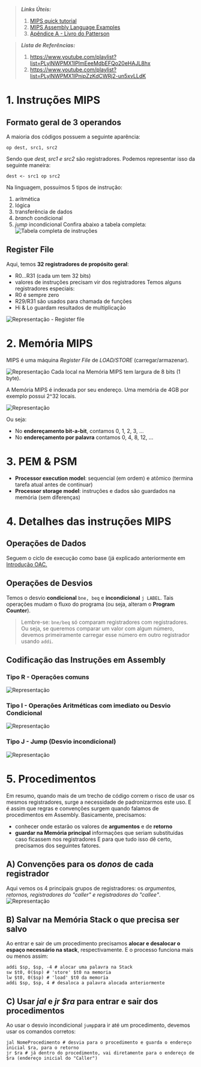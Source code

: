 >  ***Links Úteis:***
> 1. [MIPS  quick tutorial](http://logos.cs.uic.edu/366/notes/mips%20quick%20tutorial.htm)
> 2. [MIPS Assembly Language Examples](https://courses.cs.washington.edu/courses/cse378/03wi/lectures/mips-asm-examples.html)
> 3. [Apêndice A - Livro do Patterson](http://pages.cs.wisc.edu/~larus/HP_AppA.pdf)

>  ***Lista de Referências:***
> 1. https://www.youtube.com/playlist?list=PLylNWPMX1lPlmEeeMdbEFQo20eHAJL8hx
> 2. https://www.youtube.com/playlist?list=PLylNWPMX1lPnipZzKdCWRj2-un5xvLLdK

# 1. Instruções MIPS
## Formato geral de 3 operandos
A maioria dos códigos possuem a seguinte aparência:
```
op dest, src1, src2
```
Sendo que *dest, src1 e src2* são registradores. Podemos representar isso da seguinte maneira:
```
dest <- src1 op src2
```
Na linguagem, possuímos 5 tipos de instrução:
1. aritmética
2. lógica
3. transferência de dados
4. *branch* condicional
5. *jump* incondicional
Confira abaixo a tabela completa:
![Tabela completa de instruções](https://github.com/felipemnds/computer-science-notebook/blob/master/organizacao-arquitetura-computadores/mipsasmtable.jpg)

## Register File
Aqui, temos **32 registradores de propósito geral**:
- R0...R31 (cada um tem 32 bits)
- valores de instruções precisam vir dos registradores
Temos alguns registradores especiais:
- R0 é sempre zero
- R29/R31 são usados para chamada de funções
- Hi & Lo guardam resultados de multiplicação

![Representação - Register file](https://github.com/felipemnds/computer-science-notebook/blob/master/organizacao-arquitetura-computadores/autodraw15_03_201922_55_07.png)

# 2. Memória MIPS
MIPS é uma máquina *Register File* de *LOAD/STORE* (carregar/armazenar).

![Representação](https://github.com/felipemnds/computer-science-notebook/blob/master/organizacao-arquitetura-computadores/autodraw15_03_201923_01_45.png)
Cada local na Memória MIPS tem largura de 8 bits (1 byte).

A Memória MIPS é indexada por seu endereço. Uma memória de 4GB por exemplo possui 2^32 locais.

![Representação](https://github.com/felipemnds/computer-science-notebook/blob/master/organizacao-arquitetura-computadores/autodraw15_03_201923_11_09.png)

Ou seja:
- No **endereçamento bit-a-bit**, contamos 0, 1, 2, 3, ...
- No **endereçamento por palavra** contamos 0, 4, 8, 12, ...

# 3. PEM & PSM
- **Processor execution model**: sequencial (em ordem) e atômico (termina tarefa atual antes de continuar)
- **Processor storage model**: instruções e dados são guardados na memória (sem diferenças)

# 4. Detalhes das instruções MIPS 
## Operações de Dados
Seguem o ciclo de execução como base (já explicado anteriormente em [Introdução OAC.](https://github.com/felipemnds/computer-science-notebook/blob/master/organizacao-arquitetura-computadores/introducao-oac.md)
## Operações de Desvios
Temos o desvio **condicional** ` bne, beq ` e **incondicional** ` j LABEL `. Tais operações mudam o fluxo do programa (ou seja, alteram o **Program Counter**).
> Lembre-se: ` bne/beq ` só comparam registradores com registradores. Ou seja, se queremos comparar um valor com algum número, devemos primeiramente carregar esse número em outro registrador usando ` addi `.

## Codificação das Instruções em Assembly
### Tipo R - Operações comuns

![Representação](https://github.com/felipemnds/computer-science-notebook/blob/master/organizacao-arquitetura-computadores/autodraw15_03_201923_28_05.png)

### Tipo I - Operações Aritméticas com imediato ou Desvio Condicional

![Representação](https://github.com/felipemnds/computer-science-notebook/blob/master/organizacao-arquitetura-computadores/autodraw15_03_201923_31_12.png)

### Tipo J - Jump (Desvio incondicional)

![Representação](https://github.com/felipemnds/computer-science-notebook/blob/master/organizacao-arquitetura-computadores/autodraw15_03_201923_32_46.png)

# 5. Procedimentos
Em resumo, quando mais de um trecho de código correm o risco de usar os mesmos registradores, surge a necessidade de padronizarmos este uso. E é assim que regras e convenções surgem quando falamos de procedimentos em Assembly.
Basicamente, precisamos:
- conhecer onde estarão os valores de **argumentos** e de **retorno**
- **guardar na Memória principal** informações que seriam substituídas caso ficassem nos registradores
E para que tudo isso dê certo, precisamos dos seguintes fatores.
## A) Convenções para os *donos* de cada registrador
Aqui vemos os 4 principais grupos de registradores: os *argumentos, retornos, registradores do "caller" e registradores do "callee"*.
![Representação](https://github.com/felipemnds/computer-science-notebook/blob/master/organizacao-arquitetura-computadores/whosaveswhat.png)
## B) Salvar na Memória Stack o que precisa ser salvo
Ao entrar e sair de um procedimento precisamos **alocar e desalocar o espaço necessário na stack**, respectivamente. E o processo funciona mais ou menos assim:
```
addi $sp, $sp, -4 # alocar uma palavra na Stack
sw $t0, 0($sp) # 'store' $t0 na memoria
lw $t0, 0($sp) # 'load' $t0 da memoria
addi $sp, $sp, 4 # desaloca a palavra alocada anteriormente
```
## C) Usar *jal* e *jr $ra* para entrar e sair dos procedimentos
Ao usar o desvio incondicional ` jump `para ir até um procedimento, devemos usar os comandos corretos:
```
jal NomeProcedimento # desvia para o procedimento e guarda o endereço inicial $ra, para o retorno
jr $ra # já dentro do procedimento, vai diretamente para o endereço de $ra (endereço inicial do "Caller")
```
